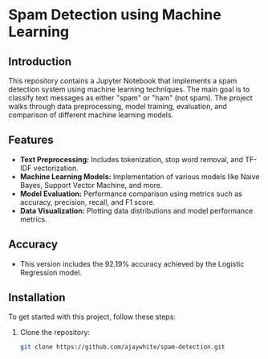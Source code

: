 # Spam Detection using Machine Learning

## Introduction

This repository contains a Jupyter Notebook that implements a spam detection system using machine learning techniques. The main goal is to classify text messages as either "spam" or "ham" (not spam). The project walks through data preprocessing, model training, evaluation, and comparison of different machine learning models.

## Features

- **Text Preprocessing:** Includes tokenization, stop word removal, and TF-IDF vectorization.
- **Machine Learning Models:** Implementation of various models like Naive Bayes, Support Vector Machine, and more.
- **Model Evaluation:** Performance comparison using metrics such as accuracy, precision, recall, and F1 score.
- **Data Visualization:** Plotting data distributions and model performance metrics.

## Accuracy
- This version includes the 92.19% accuracy achieved by the Logistic Regression model.


## Installation

To get started with this project, follow these steps:

1. Clone the repository:

   ```bash
   git clone https://github.com/ajaywhite/spam-detection.git
